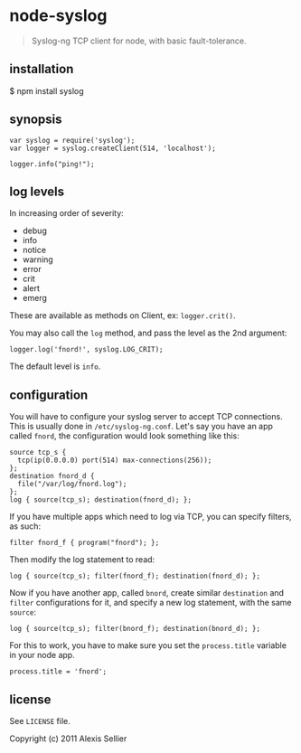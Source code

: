 
node-syslog
===========

> Syslog-ng TCP client for node, with basic fault-tolerance.

installation
------------

  $ npm install syslog

synopsis
--------
    
    var syslog = require('syslog');
    var logger = syslog.createClient(514, 'localhost');

    logger.info("ping!");

log levels
----------

In increasing order of severity:

- debug
- info
- notice
- warning
- error
- crit
- alert
- emerg

These are available as methods on Client, ex: `logger.crit()`.

You may also call the `log` method, and pass the level as the 2nd argument:

    logger.log('fnord!', syslog.LOG_CRIT);

The default level is `info`.

configuration
-------------

You will have to configure your syslog server to accept TCP connections.
This is usually done in `/etc/syslog-ng.conf`. Let's say you have an app called `fnord`,
the configuration would look something like this:

    source tcp_s {
      tcp(ip(0.0.0.0) port(514) max-connections(256));
    };
    destination fnord_d {
      file("/var/log/fnord.log");
    };
    log { source(tcp_s); destination(fnord_d); };

If you have multiple apps which need to log via TCP, you can specify filters, as such:

    filter fnord_f { program("fnord"); };

Then modify the log statement to read:

    log { source(tcp_s); filter(fnord_f); destination(fnord_d); };

Now if you have another app, called `bnord`, create similar `destination` and `filter` configurations for it,
and specify a new log statement, with the same `source`:

    log { source(tcp_s); filter(bnord_f); destination(bnord_d); };

For this to work, you have to make sure you set the `process.title` variable in your node app.

    process.title = 'fnord';

license
-------

See `LICENSE` file.

Copyright (c) 2011 Alexis Sellier

